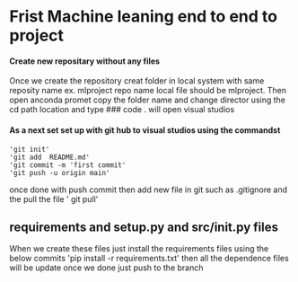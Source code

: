 # Frist Machine leaning end to end to project
#### Create new repositary without any files
 Once we create the repository creat folder in local system with same reposity name ex. mlproject repo name local file should be mlproject. Then open anconda promet copy the folder name and change director
    using the cd path location and type ### code . will open visual studios
#### As a next set set up with git hub to visual studios using the commandst
    'git init'
    'git add  README.md'
    'git commit -m 'first commit'
    'git push -u origin main'

once done with push commit then add new file in git such as .gitignore and the pull the file
  ' git pull'
## requirements and setup.py and src/__init__.py files 
When we create these files just install the requirements files using the below commits
    'pip install -r requirements.txt'
then all the dependence files will be update once we done just push to the branch

